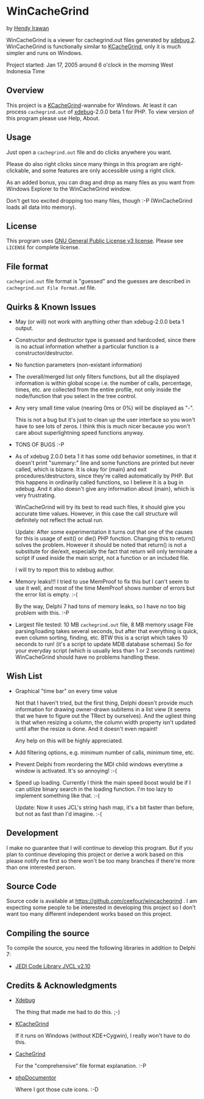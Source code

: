 # WinCacheGrind

by [Hendy Irawan](http://www.hendyirawan.com/)

WinCacheGrind is a viewer for cachegrind.out files generated by [xdebug 2](http://xdebug.org/).
WinCacheGrind is functionally similar to [KCacheGrind](http://kcachegrind.sourceforge.net/),
only it is much simpler and runs on Windows.

Project started: Jan 17, 2005 around 6 o'clock in the morning West Indonesia Time

## Overview

This project is a [KCacheGrind](http://kcachegrind.sourceforge.net/)-wannabe for Windows.
At least it can process `cachegrind.out` of [xdebug](http://xdebug.org/)-2.0.0 beta 1 for PHP.
To view version of this program please use Help, About.

## Usage

Just open a `cachegrind.out` file and do clicks anywhere you want.

Please do also right clicks since many things in this program are right-clickable, and some features are only accessible using a right click.

As an added bonus, you can drag and drop as many files as you want from Windows Explorer to the 
WinCacheGrind window. 

Don't get too excited dropping too many files, though :-P (WinCacheGrind loads all data into memory).

## License

This program uses [GNU General Public License v3 license](https://www.gnu.org/copyleft/gpl.html).
Please see `LICENSE` for complete license.

## File format

`cachegrind.out` file format is "guessed" and the guesses are described in
`cachegrind.out File Format.md` file.

## Quirks & Known Issues

* May (or will) not work with anything other than xdebug-2.0.0 beta 1 output.
* Constructor and destructor type is guessed and hardcoded, since there is no
  actual information whether a particular function is a constructor/destructor.
* No function parameters (non-existant information)
* The overall/merged list only filters functions, but all the displayed information
  is within global scope i.e. the number of calls, percentage, times, etc.
  are collected from the entire profile, not only inside the node/function that
  you select in the tree control.
* Any very small time value (nearing 0ms or 0%) will be displayed as "-".

	This is not a bug but it's just to clean up the user interface so you won't
	have to see lots of zeros. I think this is much nicer because you won't
	care about superlightning speed functions anyway.

* TONS OF BUGS :-P
* As of xdebug 2.0.0 beta 1 it has some odd behavior sometimes, in that it doesn't
  print "summary:" line and some functions are printed but never called, which is
  bizarre. It is okay for {main} and exit procedures/destructors, since they're
  called automatically by PHP. But this happens in ordinarily called functions,
  so I believe it is a bug in xdebug. And it also doesn't give any information
  about {main}, which is very frustrating.
  
	WinCacheGrind will try its best to read such files, it should give you
	accurate time values. However, in this case the call structure will definitely
	not reflect the actual run.
	
	Update: After some experimentation it turns out that one of the causes for
	this is usage of exit() or die() PHP function. Changing this to return()
	solves the problem. However it should be noted that return() is not a
	substitute for die/exit, especially the fact that return will only terminate
	a script if used inside the main script, not a function or an included file.
	
	I will try to report this to xdebug author.
	
* Memory leaks!!! I tried to use MemProof to fix this but I can't seem to
  use it well, and most of the time MemProof shows number of errors but
  the error list is empty. :-(

	By the way, Delphi 7 had tons of memory leaks, so I have no too big problem
	with this. :-P
	
* Largest file tested: 10 MB `cachegrind.out` file, 8 MB memory usage
  File parsing/loading takes several seconds, but after that everything is
  quick, even column sorting, finding, etc. BTW this is a script which takes
  10 seconds to run! (it's a script to update MDB database schemas) So for
  your everyday script (which is usually less than 1 or 2 seconds runtime)
  WinCacheGrind should have no problems handling these.

## Wish List

* Graphical "time bar" on every time value

	Not that I haven't tried, but the first thing, Delphi doesn't provide much
	information for drawing owner-drawn subitems in a list view (it seems that
	we have to figure out the TRect by ourselves). And the ugliest thing is
	that when resizing a column, the column width property isn't updated until
	after the resize is done. And it doesn't even repaint!
	
	Any help on this will be highly appreciated.
	
* Add filtering options, e.g. minimum number of calls, minimum time, etc.
* Prevent Delphi from reordering the MDI child windows everytime a window
  is activated. It's so annoying! :-(
* Speed up loading. Currently I think the main speed boost would be if
  I can utilize binary search in the loading function. I'm too lazy to
  implement something like that. :-(
  
	Update: Now it uses JCL's string hash map, it's a bit faster than before,
	but not as fast than I'd imagine. :-(

## Development

I make no guarantee that I will continue to develop this program.
But if you plan to continue developing this project or derive a work based on this 
please notify me first so there won't be too many branches if there're more than one interested person.

## Source Code

Source code is available at https://github.com/ceefour/wincachegrind .
I am expecting some people
to be interested in developing this project so I don't want too many different
independent works based on this project.

## Compiling the source

To compile the source, you need the following libraries in addition to Delphi 7:

* [JEDI Code Library JVCL v2.10](http://sourceforge.net/projects/jvcl/files/JVCL%20Past%20Releases/JVCL%202.10%20Stable/)

## Credits & Acknowledgments

* [Xdebug](http://www.xdebug.org)

	The thing that made me had to do this. ;-)

* [KCacheGrind](http://kcachegrind.sourceforge.net)

	If it runs on Windows (without KDE+Cygwin), I really won't have to do this.

* [CacheGrind](http://valgrind.org/docs/manual/cg-manual.html)

	For the "comprehensive" file format explanation. :-P

* [phpDocumentor](http://phpdocu.sourceforge.net)

	Where I got those cute icons. :-D
